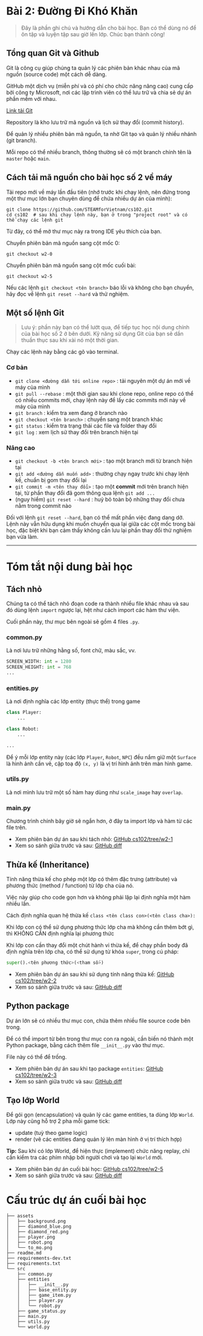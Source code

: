 # Bài 2: Đường Đi Khó Khăn

> Đây là phần ghi chú và hướng dẫn cho bài học. Bạn có thể dùng nó để ôn tập và luyện tập sau giờ lên lớp.
> Chúc bạn thành công! 

## Tổng quan Git và Github

Git là công cụ giúp chúng ta quản lý các phiên bản khác nhau của mã nguồn (source code) một cách dễ dàng. 

GitHub một dịch vụ (miễn phí và có phí cho chức năng nâng cao) cung cấp bởi công ty Microsoft, nơi các lập trình viên
có thể lưu trữ và chia sẻ dự án phần mềm với nhau.

[Link tải Git](https://git-scm.com/downloads)

Repository là kho lưu trữ mã nguồn và lịch sử thay đổi (commit history). 

Để quản lý nhiều phiên bản mã nguồn, ta nhờ Git tạo và quản lý nhiều nhánh (git branch).

Mỗi repo có thể nhiều branch, thông thường sẽ có một branch chính tên là `master` hoặc `main`.

## Cách tải mã nguồn cho bài học số 2 về máy

Tải repo mới về máy lần đầu tiên (nhớ trước khi chạy lệnh, nên đứng trong một thư mục lớn bạn chuyên dùng để chứa nhiều dự án của mình):

```shell
git clone https://github.com/STEAMforVietnam/cs102.git
cd cs102  # sau khi chạy lệnh này, bạn ở trong "project root" và có thể chạy các lệnh git
```

Từ đây, có thể mở thư mục này ra trong IDE yêu thích của bạn.

Chuyển phiên bản mã nguồn sang cột mốc 0:

```shell
git checkout w2-0
```

Chuyển phiên bản mã nguồn sang cột mốc cuối bài:

```shell
git checkout w2-5
```

Nếu các lệnh `git checkout <tên branch>` báo lỗi và không cho bạn chuyển, hãy đọc về lệnh `git reset --hard` và thử nghiệm.

## Một số lệnh Git

> Lưu ý: phần này bạn có thể lướt qua, để tiếp tục học nội dung chính của bài học số 2 ở bên dưới. 
> Kỹ năng sử dụng Git của bạn sẽ dần thuần thục sau khi xài nó một thời gian.

Chạy các lệnh này bằng các gõ vào terminal. 

### Cơ bản
- `git clone <đường dẫn tới online repo>` : tải nguyên một dự án mới về máy của mình
- `git pull --rebase` : một thời gian sau khi clone repo, online repo có thể có nhiều commits mới, chạy lệnh này để lấy các commits mới này về máy của mình
- `git branch` : kiểm tra xem đang ở branch nào
- `git checkout <tên branch>` : chuyển sang một branch khác
- `git status` : kiểm tra trạng thái các file và folder thay đổi
- `git log` : xem lịch sử thay đổi trên branch hiện tại

### Nâng cao

- `git checkout -b <tên branch mới>` : tạo một branch mới từ branch hiện tại
- `git add <đường dẫn muốn add>` : thường chạy ngay trước khi chạy lệnh kế, chuẩn bị gom thay đổi lại
- `git commit -m <tên thay đổi>` : tạo một **commit** mới trên branch hiện tại, từ phần thay đổi đã gom thông qua lệnh `git add ...`
- (nguy hiểm) `git reset --hard` : huỷ bỏ toàn bộ những thay đổi chưa nằm trong commit nào

Đối với lệnh `git reset --hard`, bạn có thể mất phần việc đang dang dở. Lệnh này vẫn hữu dụng khi muốn chuyển qua lại
giữa các cột mốc trong bài học, đặc biệt khi bạn cảm thấy không cần lưu lại phần thay đổi thử nghiệm bạn vừa làm. 

---

# Tóm tắt nội dung bài học

## Tách nhỏ

Chúng ta có thể tách nhỏ đoạn code ra thành nhiểu file khác nhau và sau đó dùng lệnh `import` ngược lại, hệt như
cách import các hàm thư viện.

Cuối phần này, thư mục bên ngoài sẽ gồm 4 files `.py`.

### common.py

Là nơi lưu trữ những hằng số, font chữ, màu sắc, vv.
 
```python
SCREEN_WIDTH: int = 1280
SCREEN_HEIGHT: int = 768
...
```

### entities.py

Là nơi định nghĩa các lớp entity (thực thể) trong game

```python
class Player:
    ...

class Robot:
    ...

...
```

Để ý mỗi lớp entity này (các lớp `Player`, `Robot`, `NPC`) đều nắm giữ một `Surface` là hình ảnh cần vẽ, cặp toạ độ `(x, y)`
là vị trí hình ảnh trên màn hình game.

### utils.py

Là nơi mình lưu trữ một số hàm hay dùng như `scale_image` hay `overlap`.

### main.py

Chương trình chính bây giờ sẽ ngắn hơn, ở đây ta import lớp và hàm từ các file trên.

* Xem phiên bản dự án sau khi tách nhỏ: [GitHub cs102/tree/w2-1](https://github.com/STEAMforVietnam/cs102/tree/w2-1)
* Xem so sánh giữa trước và sau: [GitHub diff](https://github.com/STEAMforVietnam/cs102/compare/w2-0...w2-1)

## Thừa kế (Inheritance)

Tính năng thừa kế cho phép một lớp có thêm đặc trưng (attribute) và phương thức (method / function) từ lớp cha của nó.

Việc này giúp cho code gọn hơn và không phải lặp lại định nghĩa một hàm nhiều lần.

Cách định nghĩa quan hệ thừa kế `class <tên class con>(<tên class cha>):`

Khi lớp con có thể sử dụng phương thức lớp cha mà không cần thêm bớt gì, thì KHÔNG CẦN định nghĩa lại phương thức

Khi lớp con cần thay đổi một chút hành vi thừa kế, để chạy phần body đã định nghĩa trên lớp cha, có thể sử dụng từ khóa `super`, trong cú pháp:

```python
super().<tên phương thức>(<tham số>)
```

* Xem phiên bản dự án sau khi sử dụng tính năng thừa kế: [GitHub cs102/tree/w2-2](https://github.com/STEAMforVietnam/cs102/tree/w2-2)
* Xem so sánh giữa trước và sau: [GitHub diff](https://github.com/STEAMforVietnam/cs102/compare/w2-1...w2-2)

## Python package

Dự án lớn sẽ có nhiều thư mục con, chứa thêm nhiều file source code bên trong.

Để có thể import từ bên trong thư mục con ra ngoài, cần biến nó thành một Python package, bằng cách thêm file `__init__.py` vào thư mục.

File này có thể để trống.

* Xem phiên bản dự án sau khi tạo package `entities`: [GitHub cs102/tree/w2-3](https://github.com/STEAMforVietnam/cs102/tree/w2-3)
* Xem so sánh giữa trước và sau: [GitHub diff](https://github.com/STEAMforVietnam/cs102/compare/w2-2...w2-3)

## Tạo lớp World

Để gói gọn (encapsulation) và quản lý các game entities, ta dùng lớp `World`. Lớp này cũng hỗ trợ 2 pha mỗi game tick:

* update (tuỳ theo game logic)
* render (vẽ các entities đang quản lý lên màn hình ở vị trí thích hợp) 

**Tip:** Sau khi có lớp World, để hiện thực (implement) chức năng replay, chỉ cần kiểm tra các phím nhập bởi người chơi
và tạo lại `World` mới.

* Xem phiên bản dự án cuối bài học: [GitHub cs102/tree/w2-5](https://github.com/STEAMforVietnam/cs102/tree/w2-5)
* Xem so sánh giữa trước và sau: [GitHub diff](https://github.com/STEAMforVietnam/cs102/compare/w2-3...w2-5)

# Cấu trúc dự án cuối bài học

```shell
├── assets
│   ├── background.png
│   ├── diamond_blue.png
│   ├── diamond_red.png
│   ├── player.png
│   ├── robot.png
│   └── to_mo.png
├── readme.md
├── requirements-dev.txt
├── requirements.txt
└── src
    ├── common.py
    ├── entities
    │   ├── __init__.py
    │   ├── base_entity.py
    │   ├── game_item.py
    │   ├── player.py
    │   └── robot.py
    ├── game_status.py
    ├── main.py
    ├── utils.py
    └── world.py
```